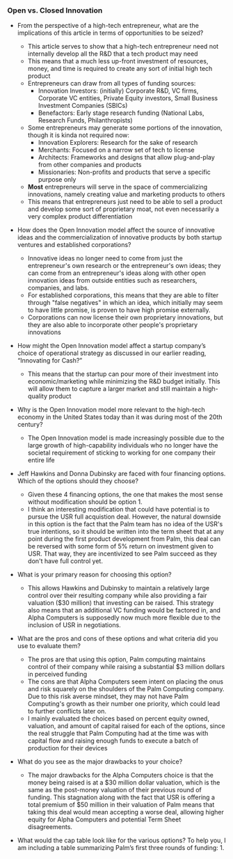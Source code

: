 ### Open vs. Closed Innovation
- From the perspective of a high-tech entrepreneur, what are the implications of this article in terms of opportunities to be seized?
	- This article serves to show that a high-tech entrepreneur need not internally develop all the R&D that a tech product may need
	- This means that a much less up-front investment of resources, money, and time is required to create any sort of initial high tech product
	- Entrepreneurs can draw from all types of funding sources:
		- Innovation Investors: (initially) Corporate R&D, VC firms, Corporate VC entities, Private Equity investors, Small Business Investment Companies (SBICs)
		- Benefactors: Early stage research funding (National Labs, Research Funds, Philanthropists)
	- Some entrepreneurs may generate some portions of the innovation, though it is kinda not required now:
		- Innovation Explorers: Research for the sake of research
		- Merchants: Focused on a narrow set of tech to license
		- Architects: Frameworks and designs that allow plug-and-play from other companies and products
		- Missionaries: Non-profits and products that serve a specific purpose only
	- **Most** entrepreneurs will serve in the space of commercializing innovations, namely creating value and marketing products to others
	- This means that entrepreneurs just need to be able to sell a product and develop some sort of proprietary moat, not even necessarily a very complex product differentiation
- How does the Open Innovation model affect the source of innovative ideas and the commercialization of innovative products by both startup ventures and established corporations?
	- Innovative ideas no longer need to come from just the entrepreneur's own research or the entrepreneur's own ideas; they can come from an entrepreneur's ideas along with other open innovation ideas from outside entities such as researchers, companies, and labs.
	- For established corporations, this means that they are able to filter through "false negatives" in which an idea, which initially may seem to have little promise, is proven to have high promise externally.
	- Corporations can now license their own proprietary innovations, but they are also able to incorporate other people's proprietary innovations
- How might the Open Innovation model affect a startup company’s choice of operational strategy as discussed in our earlier reading, “Innovating for Cash?”
	- This means that the startup can pour more of their investment into economic/marketing while minimizing the R&D budget initially. This will allow them to capture a larger market and still maintain a high-quality product
- Why is the Open Innovation model more relevant to the high-tech economy in the United States today than it was during most of the 20th century?
	- The Open Innovation model is made increasingly possible due to the large growth of high-capability individuals who no longer have the societal requirement of sticking to working for one company their entire life


- Jeff Hawkins and Donna Dubinsky are faced with four financing options. Which of the options should they choose?
	- Given these 4 financing options, the one that makes the most sense without modification should be option 1. 
	- I think an interesting modification that could have potential is to pursue the USR full acquistion deal. However, the natural downside in this option is the fact that the Palm team has no idea of the USR's true intentions, so it should be written into the term sheet that at any point during the first product development from Palm, this deal can be reversed with some form of 5% return on investment given to USR. That way, they are incentivized to see Palm succeed as they don't have full control yet.
- What is your primary reason for choosing this option?
	- This allows Hawkins and Dubinsky to maintain a relatively large control over their resulting company while also providing a fair valuation (\$30 million) that investing can be raised. This strategy also means that an additional VC funding would be factored in, and Alpha Computers is supposedly now much more flexible due to the inclusion of USR in negotiations.
- What are the pros and cons of these options and what criteria did you use to evaluate them?
	- The pros are that using this option, Palm computing maintains control of their company while raising a substantial \$3 million dollars in perceived funding
	- The cons are that Alpha Computers seem intent on placing the onus and risk squarely on the shoulders of the Palm Computing company. Due to this risk averse mindset, they may not have Palm Computing's growth as their number one priority, which could lead to further conflicts later on.
	- I mainly evaluated the choices based on percent equity owned, valuation, and amount of capital raised for each of the options, since the real struggle that Palm Computing had at the time was with capital flow and raising enough funds to execute a batch of production for their devices
- What do you see as the major drawbacks to your choice?
	- The major drawbacks for the Alpha Computers choice is that the money being raised is at a \$30 million dollar valuation, which is the same as the post-money valuation of their previous round of funding. This stagnation along with the fact that USR is offering a total premium of \$50 million in their valuation of Palm means that taking this deal would mean accepting a worse deal, allowing higher equity for Alpha Computers and potential Term Sheet disagreements.
- What would the cap table look like for the various options? To help you, I am including a table summarizing Palm’s first three rounds of funding:
	1. 